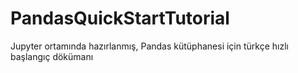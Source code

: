 # PandasQuickStartTutorial
Jupyter ortamında hazırlanmış, Pandas kütüphanesi için türkçe hızlı başlangıç dökümanı
